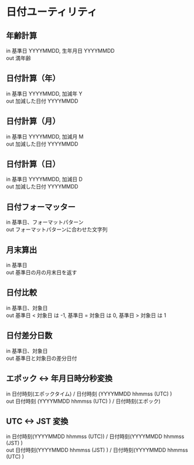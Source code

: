# 日付ユーティリティ

## 年齢計算
in 基準日 YYYYMMDD, 生年月日 YYYYMMDD  
out 満年齢

## 日付計算（年）
in 基準日 YYYYMMDD, 加減年 Y  
out 加減した日付 YYYYMMDD  

## 日付計算（月）
in 基準日 YYYYMMDD, 加減月 M  
out 加減した日付  YYYYMMDD  

## 日付計算（日）
in 基準日 YYYYMMDD, 加減日 D  
out 加減した日付 YYYYMMDD

## 日付フォーマッター 
in 基準日、フォーマットパターン  
out フォーマットパターンに合わせた文字列  

## 月末算出   
in 基準日  
out 基準日の月の月末日を返す  

## 日付比較
in 基準日、対象日  
out 基準日 < 対象日 は -1, 基準日 = 対象日 は 0, 基準日 > 対象日 は 1

## 日付差分日数
in 基準日、対象日  
out 基準日と対象日の差分日付  

## エポック <-> 年月日時分秒変換
in 日付時刻(エポックタイム) / 日付時刻 (YYYYMMDD hhmmss (UTC) )  
out 日付時刻 (YYYYMMDD hhmmss (UTC) ) / 日付時刻(エポック)

## UTC <-> JST 変換
in 日付時刻(YYYYMMDD hhmmss (UTC)) / 日付時刻(YYYYMMDD hhmmss (JST) )  
out 日付時刻(YYYYMMDD hhmmss (JST) ) / 日付時刻(YYYYMMDD hhmmss (UTC) )
